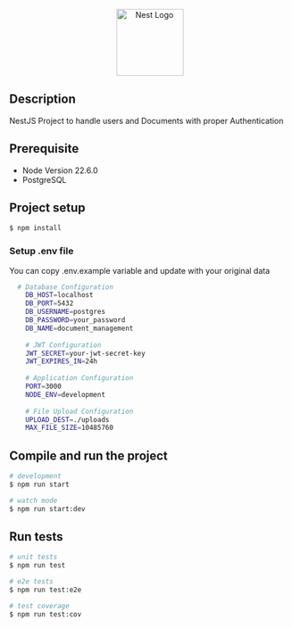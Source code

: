 <p align="center">
  <a href="http://nestjs.com/" target="blank"><img src="https://nestjs.com/img/logo-small.svg" width="120" alt="Nest Logo" /></a>
</p>

[circleci-image]: https://img.shields.io/circleci/build/github/nestjs/nest/master?token=abc123def456
[circleci-url]: https://circleci.com/gh/nestjs/nest

  <!--[![Backers on Open Collective](https://opencollective.com/nest/backers/badge.svg)](https://opencollective.com/nest#backer)
  [![Sponsors on Open Collective](https://opencollective.com/nest/sponsors/badge.svg)](https://opencollective.com/nest#sponsor)-->

## Description

NestJS Project to handle users and Documents with proper Authentication

## Prerequisite
* Node Version 22.6.0
* PostgreSQL

## Project setup

```bash
$ npm install
```
  ### Setup .env file
  You can copy .env.example variable and update with your original data
  ```bash
    # Database Configuration
      DB_HOST=localhost
      DB_PORT=5432
      DB_USERNAME=postgres
      DB_PASSWORD=your_password
      DB_NAME=document_management
      
      # JWT Configuration
      JWT_SECRET=your-jwt-secret-key
      JWT_EXPIRES_IN=24h
      
      # Application Configuration
      PORT=3000
      NODE_ENV=development
      
      # File Upload Configuration
      UPLOAD_DEST=./uploads
      MAX_FILE_SIZE=10485760
  ```
  
## Compile and run the project

```bash
# development
$ npm run start

# watch mode
$ npm run start:dev
```

## Run tests

```bash
# unit tests
$ npm run test

# e2e tests
$ npm run test:e2e

# test coverage
$ npm run test:cov
```


